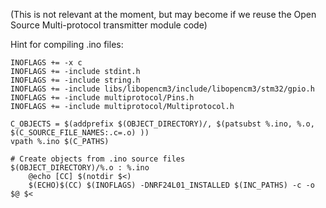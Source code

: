 (This is not relevant at the moment, but may become if we reuse the Open Source Multi-protocol transmitter module code)

Hint for compiling .ino files:

    INOFLAGS += -x c
    INOFLAGS += -include stdint.h
    INOFLAGS += -include string.h
    INOFLAGS += -include libs/libopencm3/include/libopencm3/stm32/gpio.h
    INOFLAGS += -include multiprotocol/Pins.h
    INOFLAGS += -include multiprotocol/Multiprotocol.h

    C_OBJECTS = $(addprefix $(OBJECT_DIRECTORY)/, $(patsubst %.ino, %.o, $(C_SOURCE_FILE_NAMES:.c=.o) ))
    vpath %.ino $(C_PATHS)

    # Create objects from .ino source files
    $(OBJECT_DIRECTORY)/%.o : %.ino
        @echo [CC] $(notdir $<)
        $(ECHO)$(CC) $(INOFLAGS) -DNRF24L01_INSTALLED $(INC_PATHS) -c -o $@ $<
